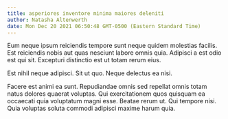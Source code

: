 ```yaml
---
title: asperiores inventore minima maiores deleniti
author: Natasha Altenwerth
date: Mon Dec 20 2021 06:50:48 GMT-0500 (Eastern Standard Time)
---
```

Eum neque ipsum reiciendis tempore sunt neque quidem molestias facilis. Est reiciendis nobis aut quas nesciunt labore omnis quia. Adipisci a est odio est qui sit. Excepturi distinctio est ut totam rerum eius.

 Est nihil neque adipisci. Sit ut quo. Neque delectus ea nisi.

 Facere est animi ea sunt. Repudiandae omnis sed repellat omnis totam natus dolores quaerat voluptas. Qui exercitationem quos quisquam ea occaecati quia voluptatum magni esse. Beatae rerum ut. Qui tempore nisi. Quia voluptas soluta commodi adipisci maxime harum quia.